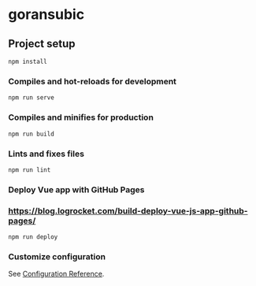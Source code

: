 # goransubic

## Project setup
```
npm install
```

### Compiles and hot-reloads for development
```
npm run serve
```

### Compiles and minifies for production
```
npm run build
```

### Lints and fixes files
```
npm run lint
```

### Deploy Vue app with GitHub Pages
### https://blog.logrocket.com/build-deploy-vue-js-app-github-pages/
```
npm run deploy
```

### Customize configuration
See [Configuration Reference](https://cli.vuejs.org/config/).
